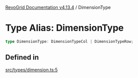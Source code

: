 [RevoGrid Documentation v4.13.4](README.md) / DimensionType

# Type Alias: DimensionType

```ts
type DimensionType: DimensionTypeCol | DimensionTypeRow;
```

## Defined in

[src/types/dimension.ts:5](https://github.com/revolist/revogrid/blob/325e86c31155d90566dec588c08b121b0ae7657a/src/types/dimension.ts#L5)
